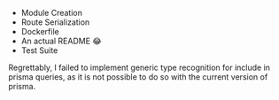 - Module Creation
- Route Serialization
- Dockerfile
- An actual README 😂
- Test Suite

Regrettably, I failed to implement generic type recognition for include in prisma queries, as it is not possible to do so with the current version of prisma.
